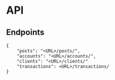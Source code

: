 # API

## Endpoints
```
{
    "posts": "<URL>/posts/",
    "accounts": "<URL>/accounts/",
    "clients": "<URL>/clients/"
    "transactions": <URL>/transactions/
}
```